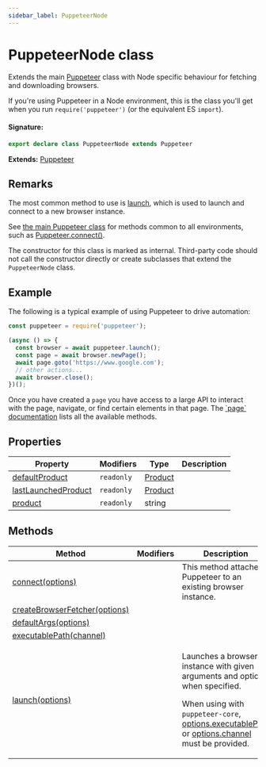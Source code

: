 ```yaml
---
sidebar_label: PuppeteerNode
---
```


# PuppeteerNode class

Extends the main [Puppeteer](./puppeteer.puppeteer.md) class with Node specific behaviour for fetching and downloading browsers.

If you're using Puppeteer in a Node environment, this is the class you'll get when you run `require('puppeteer')` (or the equivalent ES `import`).

#### Signature:

```typescript
export declare class PuppeteerNode extends Puppeteer
```

**Extends:** [Puppeteer](./puppeteer.puppeteer.md)

## Remarks

The most common method to use is [launch](./puppeteer.puppeteernode.launch.md), which is used to launch and connect to a new browser instance.

See [the main Puppeteer class](./puppeteer.puppeteer.md) for methods common to all environments, such as [Puppeteer.connect()](./puppeteer.puppeteer.connect.md).

The constructor for this class is marked as internal. Third-party code should not call the constructor directly or create subclasses that extend the `PuppeteerNode` class.

## Example

The following is a typical example of using Puppeteer to drive automation:

```ts
const puppeteer = require('puppeteer');

(async () => {
  const browser = await puppeteer.launch();
  const page = await browser.newPage();
  await page.goto('https://www.google.com');
  // other actions...
  await browser.close();
})();
```

Once you have created a `page` you have access to a large API to interact with the page, navigate, or find certain elements in that page. The [\`page\` documentation](./puppeteer.page.md) lists all the available methods.

## Properties

| Property                                                                | Modifiers             | Type                              | Description |
| ----------------------------------------------------------------------- | --------------------- | --------------------------------- | ----------- |
| [defaultProduct](./puppeteer.puppeteernode.defaultproduct.md)           | <code>readonly</code> | [Product](./puppeteer.product.md) |             |
| [lastLaunchedProduct](./puppeteer.puppeteernode.lastlaunchedproduct.md) | <code>readonly</code> | [Product](./puppeteer.product.md) |             |
| [product](./puppeteer.puppeteernode.product.md)                         | <code>readonly</code> | string                            |             |

## Methods

| Method                                                                             | Modifiers | Description                                                                                                                                                                                                                                                                               |
| ---------------------------------------------------------------------------------- | --------- | ----------------------------------------------------------------------------------------------------------------------------------------------------------------------------------------------------------------------------------------------------------------------------------------- |
| [connect(options)](./puppeteer.puppeteernode.connect.md)                           |           | This method attaches Puppeteer to an existing browser instance.                                                                                                                                                                                                                           |
| [createBrowserFetcher(options)](./puppeteer.puppeteernode.createbrowserfetcher.md) |           |                                                                                                                                                                                                                                                                                           |
| [defaultArgs(options)](./puppeteer.puppeteernode.defaultargs.md)                   |           |                                                                                                                                                                                                                                                                                           |
| [executablePath(channel)](./puppeteer.puppeteernode.executablepath.md)             |           |                                                                                                                                                                                                                                                                                           |
| [launch(options)](./puppeteer.puppeteernode.launch.md)                             |           | <p>Launches a browser instance with given arguments and options when specified.</p><p>When using with <code>puppeteer-core</code>, [options.executablePath](./puppeteer.launchoptions.executablepath.md) or [options.channel](./puppeteer.launchoptions.channel.md) must be provided.</p> |
